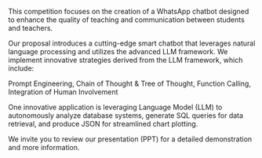 This competition focuses on the creation of a WhatsApp chatbot designed to enhance the quality of teaching and communication between students and teachers.

Our proposal introduces a cutting-edge smart chatbot that leverages natural language processing and utilizes the advanced LLM framework. We implement innovative strategies derived from the LLM framework, which include:

Prompt Engineering,
Chain of Thought & Tree of Thought,
Function Calling,
Integration of Human Involvement

One innovative application is leveraging Language Model (LLM) to autonomously analyze database systems, generate SQL queries for data retrieval, and produce JSON for streamlined chart plotting.

We invite you to review our presentation (PPT) for a detailed demonstration and more information.
